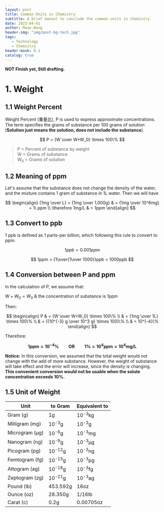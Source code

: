 ```yaml
---
layout: post
title: Common Units in Chemistry
subtitle: A brief manual to conclude the common units in chemistry
date: 2023-04-01
author: Moax.Wang
header-img: "img/post-bg-tech.jpg"
tags:
   - Technology
   - Chemistry
header-mask: 0.1
catalog: true
---
```


**NOT Finish yet, Still drafting.**

# 1. Weight

## 1.1 Weight Percent

Weight Percent (重量比), P is used to express approximate concentrations. The term specifies the grams of substance per 100 grams of solution (**Solution just means the solution, does not include the substance**).

$$
P = {W \over W+W_0} \times 100\%
$$

> P = Percent of substance by weight <br>
W = Grams of substance <br>
W<sub>0</sub> = Grams of solution

## 1.2 Meaning of ppm

Let's assume that the substance does not change the density of the water, and the mixture contains 1 gram of substance in 1L water. Then we will have

$$
\begin{align}
{1mg \over L} = {1mg \over 1,000g} & = {1mg \over 10^6mg} = 1\ ppm \\
\therefore 1mg/L & = 1ppm
\end{align}
$$

## 1.3 Convert to ppb

1 ppb is defined as 1 parts-per billion, which following this rule to convert to ppm:

$$
1 ppb = 0.001 ppm
$$

$$
1ppm = {1\over{1\over 1000}}ppb = 1000ppb
$$

## 1.4 Conversion between P and ppm

In the calculation of P, we assume that:

$W+W_0=W_0$ & the concentration of substance is 1ppm

Then:

$$
\begin{align}
P & = {W \over W+W_0} \times 100\% \\
& = {1mg \over 1L} \times 100\% \\
& = ({10^{-3} g \over 10^3 g} \times 100)\% \\
& = 10^{-4}\%
\end{align}
$$

Therefore:

$$
\boldsymbol{1ppm = 10^{-4} \% \qquad OR \qquad 1 \% = 10^4 ppm = 10^4 mg/L}
$$

**Notice:** In this conversion, we assumed that the total weight would not change with the add of more substance. However, the weight of substance will take effect and the error will increase, since the density is changing. **This convenient conversion would not be usable when the solute concentration exceeds 10%.**

## 1.5 Unit of Weight

|Unit|to Gram|Equivalent to|
|---|---|---|
|Gram (g)|1g|10<sup>-3</sup>kg|
|Milligram (mg)|10<sup>-3</sup>g|10<sup>-3</sup>g|
|Microgram (μg)|10<sup>-6</sup>g|10<sup>-3</sup>mg|
|Nanogram (ng)|10<sup>-9</sup>g|10<sup>-3</sup>μg|
|Picogram (pg)|10<sup>-12</sup>g|10<sup>-3</sup>ng|
|Femtogram (fg)|10<sup>-15</sup>g|10<sup>-3</sup>pg|
|Attogram (ag)|10<sup>-18</sup>g|10<sup>-3</sup>fg|
|Zeptogram (zg)|10<sup>-21</sup>g|10<sup>-3</sup>ag|
|Pound (lb)|453.592g|16oz|
|Ounce (oz)|28.350g|1/16lb|
|Carat (c)|0.2g|0.00705oz|
